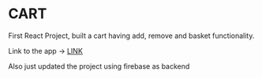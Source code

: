 # CART
First React Project, built a cart having add, remove and basket functionality.

Link to the app -> [LINK](https://hoggyhog.github.io/CART/)

Also just updated the project using firebase as backend 
